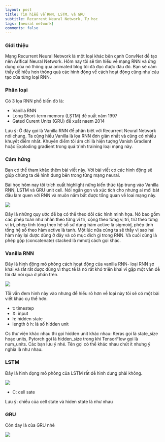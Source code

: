 ```yaml
---
layout: post
title: Tìm hiểu về RNN, LSTM, và GRU
subtitle: Recurrent Neural Network, Tự học
tags: [neural network]
comments: false
---
```


### Giới thiệu


Mạng Recurrent Neural Network là một loại khác bên cạnh ConvNet để tạo nên Arifical Neural Network. Hôm nay tôi sẽ tìm hiểu về mạng RNN và ứng dụng của nó thông qua animated blog tôi đã đọc được đâu đó. Bạn sẽ cảm thấy dễ hiểu hơn thông quả các hình động về cách hoạt động cũng như cáu tạo của từng loại RNN.

### Phân loại

Có 3 lọa RNN phổ biến đó là:
- Vanilla RNN
- Long Short-term memory (LSTM) đề xuất năm 1997
- Gated Curent Units (GRU) đề xuất naem 2014

Lưu ý: Ở đây gọi là Vanilla RNN để phân biệt với Recurrent Neural Network nói chung. Ta cũng hiểu Vanilla là lọa RNN đơn giản nhất và cũng có nhiều khuyết điểm nhất. Khuyến điểm tôi ám chỉ là hiện tượng Vanish Gradient hoặc Exploding gradient trong quá trình training loại mạng này.

### Cảm hứng

Bạn có thể tham khảo thêm bài viết [này](https://towardsdatascience.com/illustrated-guide-to-lstms-and-gru-s-a-step-by-step-explanation-44e9eb85bf21). Với bài viết có các hình động sẽ giúp chúng ta dễ hình dung bên trong từng mạng neural.

Bài học hôm nay tôi trích xuất highlight nững kiến thức tập trung vào Vanilla RNN, LSTM và GRU unit cell. Nói ngắn gọn và xúc tích cho nhưng ai mới bát đầu làm quen với RNN và muôn nắm bắt được tổng quan về loai mạng này.

![](https://cdn-images-1.medium.com/max/1000/1*kLIkXgfeGRdi1Mds5CV5xA.png)

Đây là những quy ước để bạ có thể theo dõi các hình minh họa. Nó bao gồm các phép toán như nhân theo từng ví trí, cộng theo từng vị trí, trừ theo từng vị trí, phép tính tỏng theo hệ số sử dụng hàm active là sigmoid, phép tính tổng hệ số theo hàm active là tanh. Một lúc nữa cúng ta sẽ thấy vì sao hai hàm này lại được dùng ở đây và có mục đích gì trong RNN. Và cuối cùng là phép gộp (concatenate) stacked là mmotj cách gọi khác.

### Vanilla RNN

Đây là hình động mô phỏng cách hoạt động của vanilla RNN- loại RNN sơ khai và rất rất được dùng vì thực tế là nó rất khó triển khai vì gặp một vấn đề tôi đã nói qua ở phần trên.

![](https://cdn-images-1.medium.com/max/1000/1*xn5kA92_J5KLaKcP7BMRLA.gif)

Tỗi vẫn đem hình này vào nhưng để hiểu rõ hơn về loại này tôi sẽ có một bài viết khác cụ thể hơn.

- t: timestep
- X: input
- h: hidden state
- length ò h: là số hidden unit

Cs thư viện khác nhau thì gọi hidden unit khác nhau: Keras gọi là state_size hoạc units, Pytorch gọi là hidden_size trong khi TensorFlow gọi là num_units. Các bạn lưu ý nhé. Tên gọi có thể khác nhau chút ít nhưng ý nghĩa là như nhau.

### LSTM

Đây là hình đọng mô phỏng của LSTM rất dễ hình dung phải không.

![](https://cdn-images-1.medium.com/max/1000/1*goJVQs-p9kgLODFNyhl9zA.gif)

- C: cell sate

Lưu ý: chiều của cell state và hiden state là như nhau

### GRU

Còn đay là của GRU nhé

![](https://cdn-images-1.medium.com/max/1000/1*FpRS0C3EHQnELVaWRvb8bg.gif)







